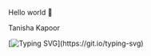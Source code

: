  Hello world 👋
 
 Tanisha Kapoor
 
[![Typing SVG](https://readme-typing-svg.demolab.com/?lines=UI+/+UX+Designer;Full+Stack+Developer;Student;)](https://git.io/typing-svg)



